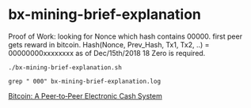 # bx-mining-brief-explanation

Proof of Work: looking for Nonce which hash contains 00000. first peer gets reward in bitcoin.
Hash(Nonce, Prev_Hash, Tx1, Tx2, ..) = 00000000xxxxxxxx as of Dec/15th/2018 18 Zero is required.

```
./bx-mining-brief-explanation.sh
```

```
grep " 000" bx-mining-brief-explanation.log
```

[Bitcoin: A Peer‐to‐Peer Electronic Cash System](https://bitcoin.org/bitcoin.pdf)
